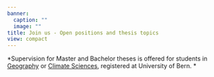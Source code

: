 ```yaml
---
banner:
  caption: ""
  image: ""
title: Join us - Open positions and thesis topics
view: compact
---
```


*Supervision for Master and Bachelor theses is offered for students in [Geography](https://www.philnat.unibe.ch/studies/study_programs/master_s_in_geography/index_eng.html) or [Climate Sciences](https://www.philnat.unibe.ch/studies/study_programs/master_s_in_climate_sciences/index_eng.html), registered at University of Bern. * 